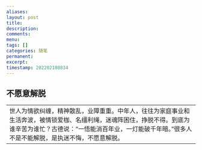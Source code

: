 ```yaml
---
aliases: 
layout: post
title: 
description: 
comments: 
menu: 
tags: []
categories: 随笔
permanent: 
excerpt: 
timestamp: 202202180834
---
```

## 不愿意解脱



|   |
|---|
|世人为情欲纠缠，精神散乱，业障重重。中年人，往往为家庭事业和生活奔波，被情锁爱枷、名缰利绳，迷魂阵困住，挣脱不得。到底为谁辛苦为谁忙？古德说：“一悟能消百年业，一灯能破千年暗。”很多人不是不能解脱，是执迷不悔，不愿意解脱。|